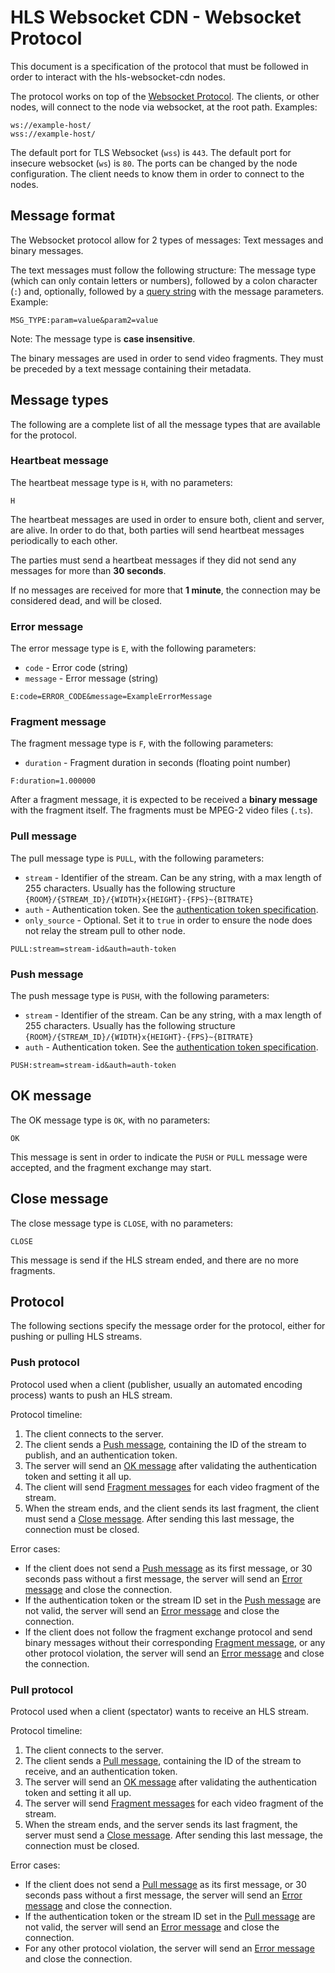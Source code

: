 # HLS Websocket CDN - Websocket Protocol

This document is a specification of the protocol that must be followed in order to interact with the hls-websocket-cdn nodes.

The protocol works on top of the [Websocket Protocol](https://datatracker.ietf.org/doc/html/rfc6455). The clients, or other nodes, will connect to the node via websocket, at the root path. Examples:

```
ws://example-host/
wss://example-host/
```

The default port for TLS Websocket (`wss`) is `443`. The default port for insecure websocket (`ws`) is `80`. The ports can be changed by the node configuration. The client needs to know them in order to connect to the nodes.

## Message format

The Websocket protocol allow for 2 types of messages: Text messages and binary messages.

The text messages must follow the following structure: The message type (which can only contain letters or numbers), followed by a colon character (`:`) and, optionally, followed by a [query string](https://en.wikipedia.org/wiki/Query_string) with the message parameters. Example:

```
MSG_TYPE:param=value&param2=value
```

Note: The message type is **case insensitive**.

The binary messages are used in order to send video fragments. They must be preceded by a text message containing their metadata.

## Message types

The following are a complete list of all the message types that are available for the protocol.

### Heartbeat message

The heartbeat message type is `H`, with no parameters:

```
H
```

The heartbeat messages are used in order to ensure both, client and server, are alive. In order to do that, both parties will send heartbeat messages periodically to each other.

The parties must send a heartbeat messages if they did not send any messages for more than **30 seconds**.

If no messages are received for more that **1 minute**, the connection may be considered dead, and will be closed.

### Error message

The error message type is `E`, with the following parameters:

 - `code` - Error code (string)
 - `message` - Error message (string)

```
E:code=ERROR_CODE&message=ExampleErrorMessage
```

### Fragment message

The fragment message type is `F`, with the following parameters:

 - `duration` - Fragment duration in seconds (floating point number)

```
F:duration=1.000000
```

After a fragment message, it is expected to be received a **binary message** with the fragment itself. The fragments must be MPEG-2 video files (`.ts`).

### Pull message

The pull message type is `PULL`, with the following parameters:

 - `stream` - Identifier of the stream. Can be any string, with a max length of 255 characters. Usually has the following structure `{ROOM}/{STREAM_ID}/{WIDTH}x{HEIGHT}-{FPS}~{BITRATE}`
 - `auth` - Authentication token. See the [authentication token specification](./authentication.md).
 - `only_source` - Optional. Set it to `true` in order to ensure the node does not relay the stream pull to other node.

```
PULL:stream=stream-id&auth=auth-token
```

### Push message

The push message type is `PUSH`, with the following parameters:

 - `stream` - Identifier of the stream. Can be any string, with a max length of 255 characters. Usually has the following structure `{ROOM}/{STREAM_ID}/{WIDTH}x{HEIGHT}-{FPS}~{BITRATE}`
 - `auth` - Authentication token. See the [authentication token specification](./authentication.md).

```
PUSH:stream=stream-id&auth=auth-token
```

## OK message

The OK message type is `OK`, with no parameters:

```
OK
```

This message is sent in order to indicate the `PUSH` or `PULL` message were accepted, and the fragment exchange may start.

## Close message

The close message type is `CLOSE`, with no parameters:

```
CLOSE
```

This message is send if the HLS stream ended, and there are no more fragments.

## Protocol

The following sections specify the message order for the protocol, either for pushing or pulling HLS streams.

### Push protocol

Protocol used when a client (publisher, usually an automated encoding process) wants to push an HLS stream.

Protocol timeline:

 1. The client connects to the server.
 2. The client sends a [Push message](#push-message), containing the ID of the stream to publish, and an authentication token.
 3. The server will send an [OK message](#ok-message) after validating the authentication token and setting it all up.
 4. The client will send [Fragment messages](#fragment-message) for each video fragment of the stream.
 5. When the stream ends, and the client sends its last fragment, the client must send a [Close message](#close-message). After sending this last message, the connection must be closed.


Error cases:

 - If the client does not send a [Push message](#push-message) as its first message, or 30 seconds pass without a first message, the server will send an [Error message](#error-message) and close the connection.
 - If the authentication token or the stream ID set in the [Push message](#push-message) are not valid, the server will send an [Error message](#error-message) and close the connection.
 - If the client does not follow the fragment exchange protocol and send binary messages without their corresponding [Fragment message](#fragment-message), or any other protocol violation, the server will send an [Error message](#error-message) and close the connection.

### Pull protocol

Protocol used when a client (spectator) wants to receive an HLS stream.

Protocol timeline:

 1. The client connects to the server.
 2. The client sends a [Pull message](#pull-message), containing the ID of the stream to receive, and an authentication token.
 3. The server will send an [OK message](#ok-message) after validating the authentication token and setting it all up.
 4. The server will send [Fragment messages](#fragment-message) for each video fragment of the stream.
 5. When the stream ends, and the server sends its last fragment, the server must send a [Close message](#close-message). After sending this last message, the connection must be closed.

Error cases:

 - If the client does not send a [Pull message](#pull-message) as its first message, or 30 seconds pass without a first message, the server will send an [Error message](#error-message) and close the connection.
 - If the authentication token or the stream ID set in the [Pull message](#pull-message) are not valid, the server will send an [Error message](#error-message) and close the connection.
 - For any other protocol violation, the server will send an [Error message](#error-message) and close the connection.
